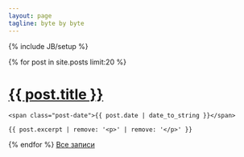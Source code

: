 ```yaml
---
layout: page
tagline: byte by byte
---
```

{% include JB/setup %}
    
<div class="posts">
  {% for post in site.posts limit:20 %}
  <div class="post">
    <h1 class="post-title">
      <i class="icon-github"> </i><a href="{{ BASE_PATH }}{{ post.url }}">
        {{ post.title }}
      </a>
    </h1>

    <span class="post-date">{{ post.date | date_to_string }}</span>

    {{ post.excerpt | remove: '<p>' | remove: '</p>' }}
  </div>
  {% endfor %}
    <a href="{{ BASE_PATH  }}/archive.html">Все записи</a>
</div>